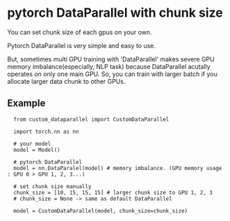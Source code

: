 # pytorch DataParallel with chunk size

You can set chunk size of each gpus on your own.

Pytorch DataParallel is very simple and easy to use.

But, sometimes multi GPU training with 'DataParallel' makes severe GPU memory imbalance(especially, NLP task) because DataParallel acutally operates on only one main GPU.
So, you can train with larger batch if you allocate larger data chunk to other GPUs.

## Example
  
```
  from custom_dataparallel import CustomDataParallel

  import torch.nn as nn

  # your model
  model = Model()

  # pytorch DataParallel
  model = nn.DataParalel(model) # memory imbalance. (GPU memory usage : GPU 0 > GPU 1, 2, 3...)

  # set chunk size manually
  chunk_size = [10, 15, 15, 15] # larger chunk size to GPU 1, 2, 3 
  # chunk_size = None -> same as default DataParallel
  
  model = CustomDataParallel(model, chunk_size=chunk_size)
```
